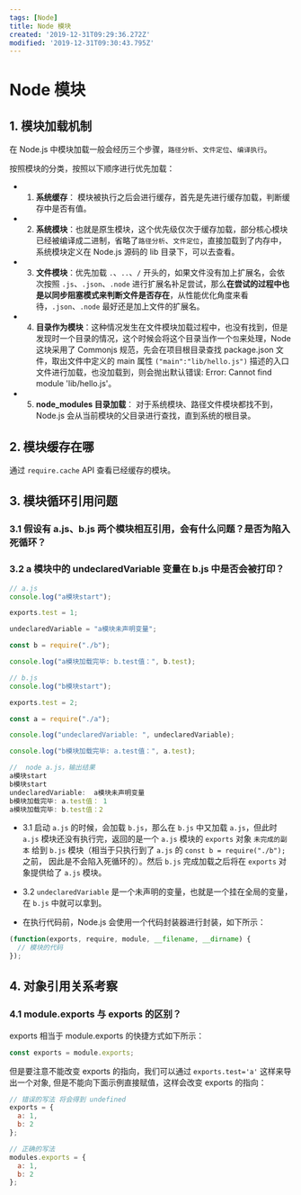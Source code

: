 ```yaml
---
tags: [Node]
title: Node 模块
created: '2019-12-31T09:29:36.272Z'
modified: '2019-12-31T09:30:43.795Z'
---
```


# Node 模块

## 1. 模块加载机制

在 Node.js 中模块加载一般会经历三个步骤，`路径分析`、`文件定位`、`编译执行`。

按照模块的分类，按照以下顺序进行优先加载：

- 1. **系统缓存**： 模块被执行之后会进行缓存，首先是先进行缓存加载，判断缓存中是否有值。

- 2. **系统模块**：也就是原生模块，这个优先级仅次于缓存加载，部分核心模块已经被编译成二进制，省略了`路径分析`、`文件定位`，直接加载到了内存中，系统模块定义在 Node.js 源码的 lib 目录下，可以去查看。

- 3. **文件模块**：优先加载 `.`、`..`、`/` 开头的，如果文件没有加上扩展名，会依次按照 `.js`、`.json`、`.node` 进行扩展名补足尝试，那么**在尝试的过程中也是以同步阻塞模式来判断文件是否存在**，从性能优化角度来看待，`.json`、`.node` 最好还是加上文件的扩展名。

- 4. **目录作为模块**：这种情况发生在文件模块加载过程中，也没有找到，但是发现时一个目录的情况，这个时候会将这个目录当作一个`包`来处理，Node 这块采用了 Commonjs 规范，先会在项目根目录查找 package.json 文件，取出文件中定义的 main 属性 `("main":"lib/hello.js")` 描述的入口文件进行加载，也没加载到，则会抛出默认错误: Error: Cannot find module 'lib/hello.js'。

- 5. **node_modules 目录加载**： 对于系统模块、路径文件模块都找不到，Node.js 会从当前模块的父目录进行查找，直到系统的根目录。

## 2. 模块缓存在哪

通过 `require.cache` API 查看已经缓存的模块。

## 3. 模块循环引用问题

### 3.1 假设有 a.js、b.js 两个模块相互引用，会有什么问题？是否为陷入死循环？
### 3.2 a 模块中的 undeclaredVariable 变量在 b.js 中是否会被打印？

```javascript
// a.js
console.log("a模块start");

exports.test = 1;

undeclaredVariable = "a模块未声明变量";

const b = require("./b");

console.log("a模块加载完毕: b.test值：", b.test);
```
```javascript
// b.js
console.log("b模块start");

exports.test = 2;

const a = require("./a");

console.log("undeclaredVariable: ", undeclaredVariable);

console.log("b模块加载完毕: a.test值：", a.test);
```

```js
//  node a.js，输出结果
a模块start
b模块start
undeclaredVariable:  a模块未声明变量
b模块加载完毕: a.test值： 1
a模块加载完毕: b.test值：2
```
- 3.1 启动 `a.js` 的时候，会加载 `b.js`，那么在 `b.js` 中又加载 `a.js`，但此时 `a.js` 模块还没有执行完，返回的是一个 `a.js` 模块的 `exports` 对象 `未完成的副本` 给到 `b.js` 模块（相当于只执行到了 `a.js` 的 `const b = require("./b");` 之前， 因此是不会陷入死循环的）。然后 `b.js` 完成加载之后将在 `exports` 对象提供给了 `a.js` 模块。

- 3.2 `undeclaredVariable` 是一个未声明的变量，也就是一个挂在全局的变量，在 `b.js` 中就可以拿到。

- 在执行代码前，Node.js 会使用一个代码封装器进行封装，如下所示：
```javascript
(function(exports, require, module, __filename, __dirname) {
  // 模块的代码
});
```

## 4. 对象引用关系考察

### 4.1 module.exports 与 exports 的区别？

exports 相当于 module.exports 的快捷方式如下所示：
```javascript
const exports = module.exports;
```

但是要注意不能改变 exports 的指向，我们可以通过 `exports.test='a'` 这样来导出一个对象, 但是不能向下面示例直接赋值，这样会改变 exports 的指向：

```javascript
// 错误的写法 将会得到 undefined
exports = {
  a: 1,
  b: 2
};

// 正确的写法
modules.exports = {
  a: 1,
  b: 2
};

```
